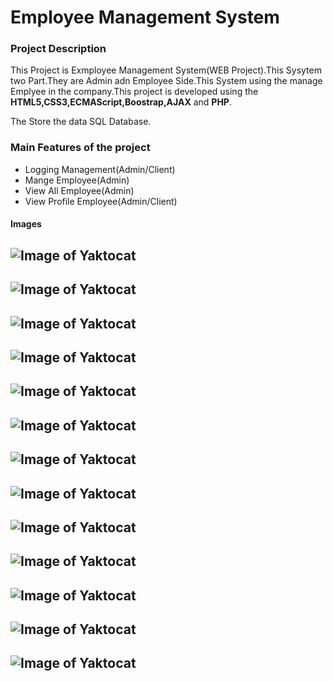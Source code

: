 # Employee Management System

### Project Description

This Project is Exmployee Management System(WEB Project).This Sysytem two Part.They are Admin adn Employee Side.This System using the manage Emplyee in the company.This project is developed using the **HTML5,CSS3,ECMAScript,Boostrap,AJAX** and **PHP**. 

The Store the data SQL Database. 

### Main Features of the project

* Logging Management(Admin/Client)
* Mange Employee(Admin)
* View All Employee(Admin) 
* View Profile Employee(Admin/Client)  



#### Images 

![Image of Yaktocat](img/src/Screenshot%20(160).png)
---

![Image of Yaktocat](img/src/Screenshot%20(161).png)
---

![Image of Yaktocat](img/src/Screenshot%20(162).png)
---

![Image of Yaktocat](img/src/Screenshot%20(163).png)
---

![Image of Yaktocat](img/src/Screenshot%20(164).png)
---

![Image of Yaktocat](img/src/Screenshot%20(165).png)
---

![Image of Yaktocat](img/src/Screenshot%20(166).png)
---

![Image of Yaktocat](img/src/Screenshot%20(167).png)
---

![Image of Yaktocat](img/src/Screenshot%20(168).png)
---

![Image of Yaktocat](img/src/Screenshot%20(169).png)
---

![Image of Yaktocat](img/src/Screenshot%20(170).png)
---

![Image of Yaktocat](img/src/Screenshot%20(171).png)
---

![Image of Yaktocat](img/src/Screenshot%20(172).png)
---